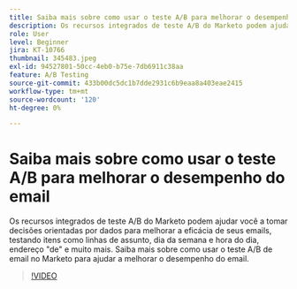 ```yaml
---
title: Saiba mais sobre como usar o teste A/B para melhorar o desempenho do email
description: Os recursos integrados de teste A/B do Marketo podem ajudar você a tomar decisões orientadas por dados para melhorar a eficácia de seus emails, testando itens como linhas de assunto, dia da semana e hora do dia, endereço "de" e muito mais. Saiba mais sobre como usar o teste A/B de email no Marketo para ajudar a melhorar o desempenho do email.
role: User
level: Beginner
jira: KT-10766
thumbnail: 345483.jpeg
exl-id: 94527801-50cc-4eb0-b75e-7db6911c38aa
feature: A/B Testing
source-git-commit: 433b00dc5dc1b7dde2931c6b9eaa8a403eae2415
workflow-type: tm+mt
source-wordcount: '120'
ht-degree: 0%

---
```


# Saiba mais sobre como usar o teste A/B para melhorar o desempenho do email

Os recursos integrados de teste A/B do Marketo podem ajudar você a tomar decisões orientadas por dados para melhorar a eficácia de seus emails, testando itens como linhas de assunto, dia da semana e hora do dia, endereço &quot;de&quot; e muito mais. Saiba mais sobre como usar o teste A/B de email no Marketo para ajudar a melhorar o desempenho do email.

>[!VIDEO](https://video.tv.adobe.com/v/345483/?quality=12&learn=on)
